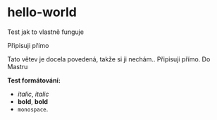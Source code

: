 # hello-world
Test jak to vlastně funguje

Připisuji přímo

Tato větev je docela povedená, takže si ji nechám..
Připisuji přímo. Do Mastru

**Test formátování:**
* _italic_, *italic*
* __bold__, **bold**
* `monospace`.

